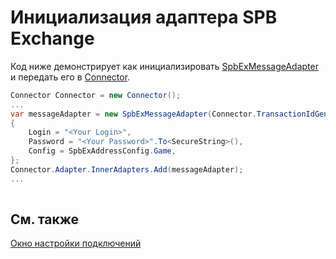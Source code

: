 # Инициализация адаптера SPB Exchange

Код ниже демонстрирует как инициализировать [SpbExMessageAdapter](xref:StockSharp.SpbEx.SpbExMessageAdapter) и передать его в [Connector](xref:StockSharp.Algo.Connector).

```cs
Connector Connector = new Connector();				
...				
var messageAdapter = new SpbExMessageAdapter(Connector.TransactionIdGenerator)
{
	Login = "<Your Login>",
	Password = "<Your Password>".To<SecureString>(),
	Config = SpbExAddressConfig.Game,
};
Connector.Adapter.InnerAdapters.Add(messageAdapter);
...	
							
```

## См. также

[Окно настройки подключений](../../../graphical_user_interface/connection_settings_window.md)
